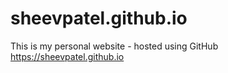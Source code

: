 # sheevpatel.github.io
This is my personal website - hosted using GitHub
https://sheevpatel.github.io
